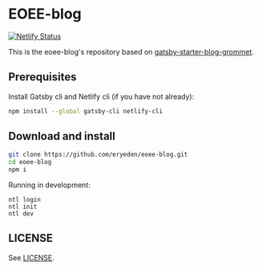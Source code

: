 # EOEE-blog
[![Netlify Status](https://api.netlify.com/api/v1/badges/82d09af7-3972-4826-b06b-b51668b404cf/deploy-status)](https://app.netlify.com/sites/eoee-blog/deploys)


This is the eoee-blog's repository based on [gatsby-starter-blog-grommet](https://github.com/Ganevru/gatsby-starter-blog-grommet).

## Prerequisites

Install Gatsby cli and Netlify cli (if you have not already):

```bash
npm install --global gatsby-cli netlify-cli
```

## Download and install

```bash
git clone https://github.com/eryeden/eoee-blog.git
cd eoee-blog
npm i
```

Running in development:

```text
ntl login
ntl init
ntl dev
```

## LICENSE
See [LICENSE](./LICENSE).